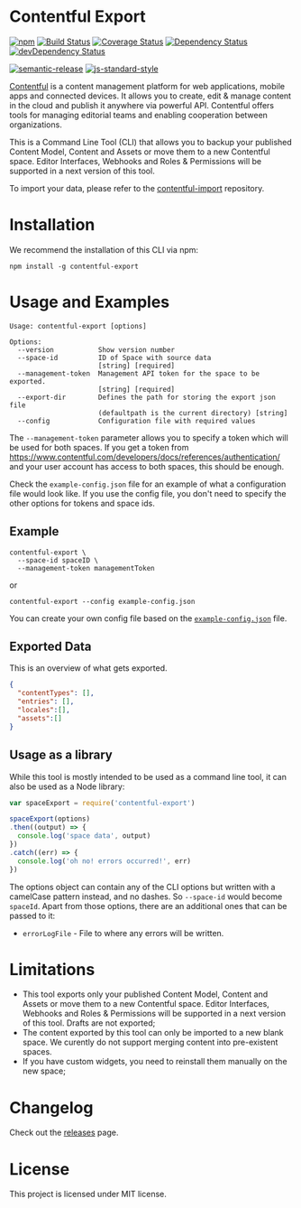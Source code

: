 # Contentful Export
[![npm](https://img.shields.io/npm/v/contentful-export.svg)](https://www.npmjs.com/package/contentful-export)
[![Build Status](https://travis-ci.org/contentful/contentful-export.svg?branch=master)](https://travis-ci.org/contentful/contentful-export)
[![Coverage Status](https://coveralls.io/repos/github/contentful/contentful-export/badge.svg?branch=master)](https://coveralls.io/github/contentful/contentful-export?branch=master)
[![Dependency Status](https://david-dm.org/contentful/contentful-export.svg)](https://david-dm.org/contentful/contentful-export)
[![devDependency Status](https://david-dm.org/contentful/contentful-export/dev-status.svg)](https://david-dm.org/contentful/contentful-export#info=devDependencies)

[![semantic-release](https://img.shields.io/badge/%20%20%F0%9F%93%A6%F0%9F%9A%80-semantic--release-e10079.svg)](https://github.com/semantic-release/semantic-release)
[![js-standard-style](https://img.shields.io/badge/code%20style-standard-brightgreen.svg)](http://standardjs.com/)

[Contentful][1] is a content management platform for web applications, mobile apps and connected devices. It allows you to create, edit & manage content in the cloud and publish it anywhere via powerful API. Contentful offers tools for managing editorial teams and enabling cooperation between organizations.

This is a Command Line Tool (CLI) that allows you to backup your published Content Model, Content and Assets or move them to a new Contentful space. Editor Interfaces, Webhooks and Roles & Permissions will be supported in a next version of this tool.

To import your data, please refer to the [contentful-import](https://github.com/contentful/contentful-import) repository.

# Installation

We recommend the installation of this CLI via npm:

`npm install -g contentful-export`

# Usage and Examples

```shell
Usage: contentful-export [options]

Options:
  --version           Show version number                              
  --space-id          ID of Space with source data           
                      [string] [required]
  --management-token  Management API token for the space to be exported.
                      [string] [required]
  --export-dir        Defines the path for storing the export json file
                      (defaultpath is the current directory) [string]
  --config            Configuration file with required values
```

The `--management-token` parameter allows you to specify a token which will be used for both spaces. If you get a token from https://www.contentful.com/developers/docs/references/authentication/ and your user account has access to both spaces, this should be enough.

Check the `example-config.json` file for an example of what a configuration file would look like. If you use the config file, you don't need to specify the other options for tokens and space ids.

## Example

```shell
contentful-export \
  --space-id spaceID \
  --management-token managementToken
```

or

```shell
contentful-export --config example-config.json
```

You can create your own config file based on the [`example-config.json`](example-config.json) file.

## Exported Data

This is an overview of what gets exported.

```json
{
  "contentTypes": [],
  "entries": [],
  "locales":[],
  "assets":[]
}

```

## Usage as a library

While this tool is mostly intended to be used as a command line tool, it can also be used as a Node library:

```javascript
var spaceExport = require('contentful-export')

spaceExport(options)
.then((output) => {
  console.log('space data', output)
})
.catch((err) => {
  console.log('oh no! errors occurred!', err)
})
```

The options object can contain any of the CLI options but written with a camelCase pattern instead, and no dashes. So `--space-id` would become `spaceId`.
Apart from those options, there are an additional ones that can be passed to it:

* `errorLogFile` - File to where any errors will be written.

# Limitations

- This tool exports only your published Content Model, Content and Assets or move them to a new Contentful space. Editor Interfaces, Webhooks and Roles & Permissions will be supported in a next version of this tool. Drafts are not exported;
- The content exported by this tool can only be imported to a new blank space. We curently do not support merging content into pre-existent spaces.
- If you have custom widgets, you need to reinstall them manually on the new space;

# Changelog

Check out the [releases](https://github.com/contentful/contentful-export/releases) page.

# License

This project is licensed under MIT license.

[1]: https://www.contentful.com

